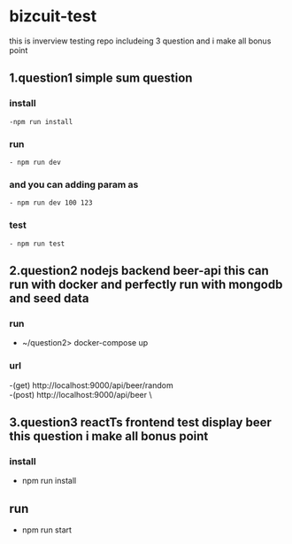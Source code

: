 # bizcuit-test
this is inverview testing repo includeing 3 question and i make all bonus point

 ## 1.question1 simple sum question
   ### install
    -npm run install
   ### run 
    - npm run dev 
   ### and you can adding param as 
    - npm run dev 100 123
   ### test
    - npm run test
## 2.question2 nodejs backend beer-api this can run with docker and perfectly run with mongodb and seed data
  ### run 
  - ~/question2> docker-compose up 
  ### url
  -(get) http://localhost:9000/api/beer/random \
  -(post) http://localhost:9000/api/beer \
  
## 3.question3 reactTs frontend test display beer this question i make all bonus point 
 ### install
 - npm run install
  ## run
 - npm run start
